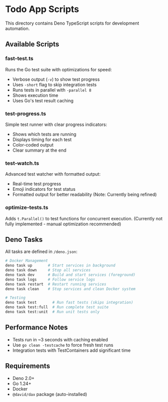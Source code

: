 # Todo App Scripts

This directory contains Deno TypeScript scripts for development automation.

## Available Scripts

### fast-test.ts
Runs the Go test suite with optimizations for speed:
- Verbose output (`-v`) to show test progress
- Uses `-short` flag to skip integration tests
- Runs tests in parallel with `-parallel 8`
- Shows execution time
- Uses Go's test result caching

### test-progress.ts
Simple test runner with clear progress indicators:
- Shows which tests are running
- Displays timing for each test
- Color-coded output
- Clear summary at the end

### test-watch.ts
Advanced test watcher with formatted output:
- Real-time test progress
- Emoji indicators for test status
- Formatted output for better readability
(Note: Currently being refined)

### optimize-tests.ts
Adds `t.Parallel()` to test functions for concurrent execution.
(Currently not fully implemented - manual optimization recommended)

## Deno Tasks

All tasks are defined in `/deno.json`:

```bash
# Docker Management
deno task up       # Start services in background
deno task down     # Stop all services
deno task dev      # Build and start services (foreground)
deno task logs     # Follow service logs
deno task restart  # Restart running services
deno task clean    # Stop services and clean Docker system

# Testing
deno task test       # Run fast tests (skips integration)
deno task test:full  # Run complete test suite
deno task test:unit  # Run unit tests only
```

## Performance Notes

- Tests run in ~3 seconds with caching enabled
- Use `go clean -testcache` to force fresh test runs
- Integration tests with TestContainers add significant time

## Requirements

- Deno 2.0+
- Go 1.24+
- Docker
- `@david/dax` package (auto-installed)